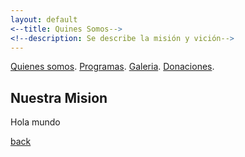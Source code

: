 ```yaml
---
layout: default
<--title: Quines Somos-->
<!--description: Se describe la misión y vición-->
---
```


[Quienes somos](./quienes-somos.md).
[Programas](./programas.html).
[Galeria](./galeria.md).
[Donaciones](./donaciones.md).<br>

## Nuestra Mision

<p>Hola mundo</p>

[back](./)
